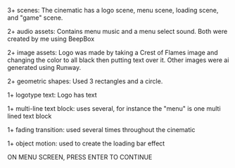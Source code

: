 3+ scenes: The cinematic has a logo scene, menu scene, loading scene, and "game" scene.

2+ audio assets: Contains menu music and a menu select sound. Both were created by me using BeepBox

2+ image assets: Logo was made by taking a Crest of Flames image and changing the color to all black then putting text over it. Other images were ai generated using Runway.

2+ geometric shapes: Used 3 rectangles and a circle.

1+ logotype text: Logo has text

1+ multi-line text block: uses several, for instance the "menu" is one multi lined text block

1+ fading transition: used several times throughout the cinematic

1+ object motion: used to create the loading bar effect

ON MENU SCREEN, PRESS ENTER TO CONTINUE
